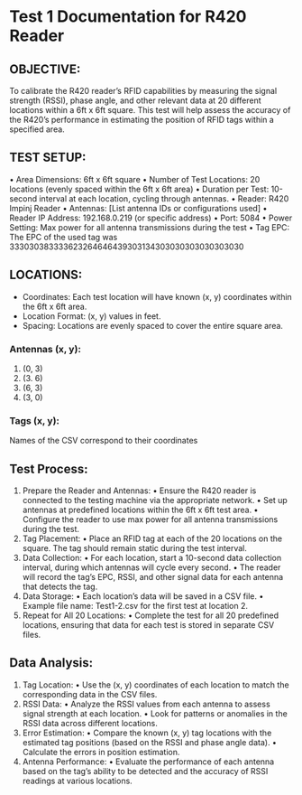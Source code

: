 # Test 1 Documentation for R420 Reader

## OBJECTIVE:
To calibrate the R420 reader’s RFID capabilities by measuring the signal strength (RSSI), phase angle, and other relevant data at 20 different locations within a 6ft x 6ft square. This test will help assess the accuracy of the R420’s performance in estimating the position of RFID tags within a specified area.

## TEST SETUP:
• Area Dimensions: 6ft x 6ft square
• Number of Test Locations: 20 locations (evenly spaced within the 6ft x 6ft area)
• Duration per Test: 10-second interval at each location, cycling through antennas.
• Reader: R420 Impinj Reader
• Antennas: [List antenna IDs or configurations used]
• Reader IP Address: 192.168.0.219 (or specific address)
• Port: 5084
• Power Setting: Max power for all antenna transmissions during the test
• Tag EPC: The EPC of the used tag was 333030383333623264646439303134303030303030303030

## LOCATIONS:
- Coordinates: Each test location will have known (x, y) coordinates within the 6ft x 6ft area.
- Location Format: (x, y) values in feet.
- Spacing: Locations are evenly spaced to cover the entire square area.

### Antennas (x, y):
1. (0, 3)
2. (3. 6)
3. (6, 3)
4. (3, 0)

### Tags (x, y):
Names of the CSV correspond to their coordinates


## Test Process:
1. Prepare the Reader and Antennas:
• Ensure the R420 reader is connected to the testing machine via the appropriate network.
• Set up antennas at predefined locations within the 6ft x 6ft test area.
• Configure the reader to use max power for all antenna transmissions during the test.
2. Tag Placement:
• Place an RFID tag at each of the 20 locations on the square. The tag should remain static during the test interval.
3. Data Collection:
• For each location, start a 10-second data collection interval, during which antennas will cycle every second.
• The reader will record the tag’s EPC, RSSI, and other signal data for each antenna that detects the tag.
4. Data Storage:
• Each location’s data will be saved in a CSV file.
• Example file name: Test1-2.csv for the first test at location 2.
5. Repeat for All 20 Locations:
• Complete the test for all 20 predefined locations, ensuring that data for each test is stored in separate CSV files.

## Data Analysis:
1. Tag Location:
• Use the (x, y) coordinates of each location to match the corresponding data in the CSV files.
2. RSSI Data:
• Analyze the RSSI values from each antenna to assess signal strength at each location.
• Look for patterns or anomalies in the RSSI data across different locations.
3. Error Estimation:
• Compare the known (x, y) tag locations with the estimated tag positions (based on the RSSI and phase angle data).
• Calculate the errors in position estimation.
4. Antenna Performance:
• Evaluate the performance of each antenna based on the tag’s ability to be detected and the accuracy of RSSI readings at various locations.

